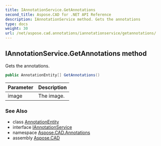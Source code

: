 ```yaml
---
title: IAnnotationService.GetAnnotations
second_title: Aspose.CAD for .NET API Reference
description: IAnnotationService method. Gets the annotations
type: docs
weight: 30
url: /net/aspose.cad.annotations/iannotationservice/getannotations/
---
```

## IAnnotationService.GetAnnotations method

Gets the annotations.

```csharp
public AnnotationEntity[] GetAnnotations()
```

| Parameter | Description |
| --- | --- |
| image | The image. |

### See Also

* class [AnnotationEntity](../../annotationentity/)
* interface [IAnnotationService](../)
* namespace [Aspose.CAD.Annotations](../../../aspose.cad.annotations/)
* assembly [Aspose.CAD](../../../)



